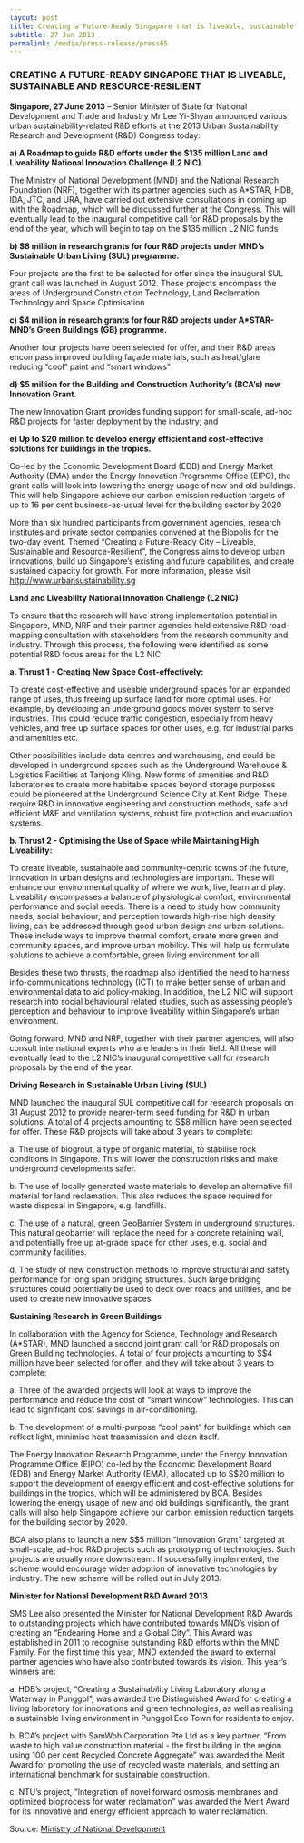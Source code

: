 ```yaml
---
layout: post
title: Creating a Future-Ready Singapore that is liveable, sustainable and resource-resilient
subtitle: 27 Jun 2013
permalink: /media/press-release/press65
---
```


### CREATING A FUTURE-READY SINGAPORE THAT IS LIVEABLE, SUSTAINABLE AND RESOURCE-RESILIENT

**Singapore, 27 June 2013** – Senior Minister of State for National Development and Trade and Industry Mr Lee Yi-Shyan announced various urban sustainability-related R&D efforts at the 2013 Urban Sustainability Research and Development (R&D) Congress today:

**a) A Roadmap to guide R&D efforts under the $135 million Land and Liveability National Innovation Challenge (L2 NIC).**

The Ministry of National Development (MND) and the National Research Foundation (NRF), together with its partner agencies such as A*STAR, HDB, IDA, JTC, and URA, have carried out extensive consultations in coming up with the Roadmap, which will be discussed further at the Congress. This will eventually lead to the inaugural competitive call for R&D proposals by the end of the year, which will begin to tap on the $135 million L2 NIC funds

**b) $8 million in research grants for four R&D projects under MND’s Sustainable Urban Living (SUL) programme.**

Four projects are the first to be selected for offer since the inaugural SUL grant call was launched in August 2012. These projects encompass the areas of Underground Construction Technology, Land Reclamation Technology and Space Optimisation

**c) $4 million in research grants for four R&D projects under A*STAR-MND’s Green Buildings (GB) programme.**

Another four projects have been selected for offer, and their R&D areas encompass improved building façade materials, such as heat/glare reducing “cool” paint and “smart windows”

**d) $5 million for the Building and Construction Authority’s (BCA’s) new Innovation Grant.**

The new Innovation Grant provides funding support for small-scale, ad-hoc R&D projects for faster deployment by the industry; and

**e) Up to $20 million to develop energy efficient and cost-effective solutions for buildings in the tropics.**

Co-led by the Economic Development Board (EDB) and Energy Market Authority (EMA) under the Energy Innovation Programme Office (EIPO), the grant calls will look into lowering the energy usage of new and old buildings. This will help Singapore achieve our carbon emission reduction targets of up to 16 per cent business-as-usual level for the building sector by 2020

More than six hundred participants from government agencies, research institutes and private sector companies convened at the Biopolis for the two-day event. Themed “Creating a Future-Ready City – Liveable, Sustainable and Resource-Resilient”, the Congress aims to develop urban innovations, build up Singapore’s existing and future capabilities, and create sustained capacity for growth. For more information, please visit http://www.urbansustainability.sg

**Land and Liveability National Innovation Challenge (L2 NIC)**

To ensure that the research will have strong implementation potential in Singapore, MND, NRF and their partner agencies held extensive R&D road-mapping consultation with stakeholders from the research community and industry. Through this process, the following were identified as some potential R&D focus areas for the L2 NIC:

**a. Thrust 1 - Creating New Space Cost-effectively:**

To create cost-effective and useable underground spaces for an expanded range of uses, thus freeing up surface land for more optimal uses. For example, by developing an underground goods mover system to serve industries. This could reduce traffic congestion, especially from heavy vehicles, and free up surface spaces for other uses, e.g. for industrial parks and amenities etc.

Other possibilities include data centres and warehousing, and could be developed in underground spaces such as the Underground Warehouse & Logistics Facilities at Tanjong Kling. New forms of amenities and R&D laboratories to create more habitable spaces beyond storage purposes could be pioneered at the Underground Science City at Kent Ridge. These require R&D in innovative engineering and construction methods, safe and efficient M&E and ventilation systems, robust fire protection and evacuation systems.

**b. Thrust 2 - Optimising the Use of Space while Maintaining High Liveability:**

To create liveable, sustainable and community-centric towns of the future, innovation in urban designs and technologies are important. These will enhance our environmental quality of where we work, live, learn and play. Liveability encompasses a balance of physiological comfort, environmental performance and social needs. There is a need to study how community needs, social behaviour, and perception towards high-rise high density living, can be addressed through good urban design and urban solutions. These include ways to improve thermal comfort, create more green and community spaces, and improve urban mobility. This will help us formulate solutions to achieve a comfortable, green living environment for all.

Besides these two thrusts, the roadmap also identified the need to harness info-communications technology (ICT) to make better sense of urban and environmental data to aid policy-making. In addition, the L2 NIC will support research into social behavioural related studies, such as assessing people’s perception and behaviour to improve liveability within Singapore’s urban environment.

Going forward, MND and NRF, together with their partner agencies, will also consult international experts who are leaders in their field. All these will eventually lead to the L2 NIC’s inaugural competitive call for research proposals by the end of the year.

**Driving Research in Sustainable Urban Living (SUL)**

MND launched the inaugural SUL competitive call for research proposals on 31 August 2012 to provide nearer-term seed funding for R&D in urban solutions. A total of 4 projects amounting to S$8 million have been selected for offer. These R&D projects will take about 3 years to complete:

a. The use of biogrout, a type of organic material, to stabilise rock conditions in Singapore. This will lower the construction risks and make underground developments safer.

b. The use of locally generated waste materials to develop an alternative fill material for land reclamation. This also reduces the space required for waste disposal in Singapore, e.g. landfills.

c. The use of a natural, green GeoBarrier System in underground structures. This natural geobarrier will replace the need for a concrete retaining wall, and potentially free up at-grade space for other uses, e.g. social and community facilities.

d. The study of new construction methods to improve structural and safety performance for long span bridging structures. Such large bridging structures could potentially be used to deck over roads and utilities, and be used to create new innovative spaces.

**Sustaining Research in Green Buildings**

In collaboration with the Agency for Science, Technology and Research (A*STAR), MND launched a second joint grant call for R&D proposals on Green Building technologies. A total of four projects amounting to S$4 million have been selected for offer, and they will take about 3 years to complete:

a. Three of the awarded projects will look at ways to improve the performance and reduce the cost of “smart window” technologies. This can lead to significant cost savings in air-conditioning.

b. The development of a multi-purpose “cool paint” for buildings which can reflect light, minimise heat transmission and clean itself.

The Energy Innovation Research Programme, under the Energy Innovation Programme Office (EIPO) co-led by the Economic Development Board (EDB) and Energy Market Authority (EMA), allocated up to S$20 million to support the development of energy efficient and cost-effective solutions for buildings in the tropics, which will be administered by BCA. Besides lowering the energy usage of new and old buildings significantly, the grant calls will also help Singapore achieve our carbon emission reduction targets for the building sector by 2020.

BCA also plans to launch a new S$5 million “Innovation Grant” targeted at small-scale, ad-hoc R&D projects such as prototyping of technologies. Such projects are usually more downstream. If successfully implemented, the scheme would encourage wider adoption of innovative technologies by industry. The new scheme will be rolled out in July 2013.


**Minister for National Development R&D Award 2013**

SMS Lee also presented the Minister for National Development R&D Awards to outstanding projects which have contributed towards MND’s vision of creating an “Endearing Home and a Global City”. This Award was established in 2011 to recognise outstanding R&D efforts within the MND Family. For the first time this year, MND extended the award to external partner agencies who have also contributed towards its vision. This year’s winners are:

a. HDB’s project, “Creating a Sustainability Living Laboratory along a Waterway in Punggol”, was awarded the Distinguished Award for creating a living laboratory for innovations and green technologies, as well as realising a sustainable living environment in Punggol Eco Town for residents to enjoy.

b. BCA’s project with SamWoh Corporation Pte Ltd as a key partner, “From waste to high value construction material - the first building in the region using 100 per cent Recycled Concrete Aggregate” was awarded the Merit Award for promoting the use of recycled waste materials, and setting an international benchmark for sustainable construction.

c. NTU’s project, “Integration of novel forward osmosis membranes and optimized bioprocess for water reclamation” was awarded the Merit Award for its innovative and energy efficient approach to water reclamation.

Source: [<a href="https://www.mnd.gov.sg/" target="_blank">Ministry of National Development </a>](https://www.mnd.gov.sg/)

